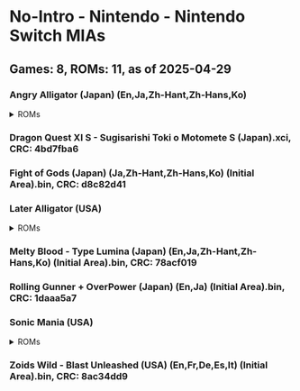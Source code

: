 # No-Intro - Nintendo - Nintendo Switch MIAs
## Games: 8, ROMs: 11, as of 2025-04-29

### Angry Alligator (Japan) (En,Ja,Zh-Hant,Zh-Hans,Ko)
<details>
<summary>ROMs</summary>

- Angry Alligator (Japan) (En,Ja,Zh-Hant,Zh-Hans,Ko) (Initial Area).bin, CRC: a36f398d
- Angry Alligator (Japan) (En,Ja,Zh-Hant,Zh-Hans,Ko).xci, CRC: 86d6ee1d
</details>

### Dragon Quest XI S - Sugisarishi Toki o Motomete S (Japan).xci, CRC: 4bd7fba6
### Fight of Gods (Japan) (Ja,Zh-Hant,Zh-Hans,Ko) (Initial Area).bin, CRC: d8c82d41
### Later Alligator (USA)
<details>
<summary>ROMs</summary>

- Later Alligator (USA) (Initial Area).bin, CRC: 35bc8a18
- Later Alligator (USA).xci, CRC: eb4686e1
</details>

### Melty Blood - Type Lumina (Japan) (En,Ja,Zh-Hant,Zh-Hans,Ko) (Initial Area).bin, CRC: 78acf019
### Rolling Gunner + OverPower (Japan) (En,Ja) (Initial Area).bin, CRC: 1daaa5a7
### Sonic Mania (USA)
<details>
<summary>ROMs</summary>

- Sonic Mania (USA) (Initial Area).bin, CRC: 3cd61226
- Sonic Mania (USA).xci, CRC: 86177247
</details>

### Zoids Wild - Blast Unleashed (USA) (En,Fr,De,Es,It) (Initial Area).bin, CRC: 8ac34dd9
